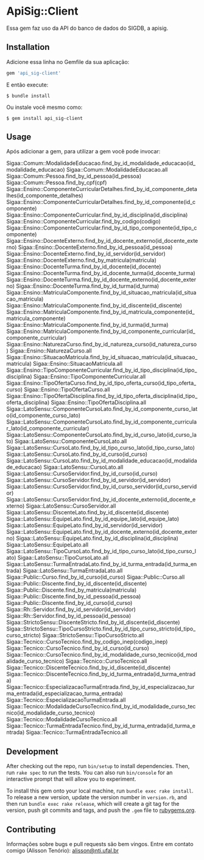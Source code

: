 # ApiSig::Client

Essa gem faz uso da API do banco de dados do SIGDB, a apisig.

## Installation

Adicione essa linha no Gemfile da sua aplicação:

```ruby
gem 'api_sig-client'
```

E então execute:

    $ bundle install

Ou instale você mesmo como:

    $ gem install api_sig-client

## Usage

Após adicionar a gem, para utilizar a gem você pode invocar:

Sigaa::Comum::ModalidadeEducacao.find_by_id_modalidade_educacao(id_modalidade_educacao)
Sigaa::Comum::ModalidadeEducacao.all
Sigaa::Comum::Pessoa.find_by_id_pessoa(id_pessoa)
Sigaa::Comum::Pessoa.find_by_cpf(cpf)
Sigaa::Ensino::ComponenteCurricularDetalhes.find_by_id_componente_detalhes(id_componente_detalhes)
Sigaa::Ensino::ComponenteCurricularDetalhes.find_by_id_componente(id_componente)
Sigaa::Ensino::ComponenteCurricular.find_by_id_disciplina(id_disciplina)
Sigaa::Ensino::ComponenteCurricular.find_by_codigo(codigo)
Sigaa::Ensino::ComponenteCurricular.find_by_id_tipo_componente(id_tipo_componente)
Sigaa::Ensino::DocenteExterno.find_by_id_docente_externo(id_docente_externo)
Sigaa::Ensino::DocenteExterno.find_by_id_pessoa(id_pessoa)
Sigaa::Ensino::DocenteExterno.find_by_id_servidor(id_servidor)
Sigaa::Ensino::DocenteExterno.find_by_matricula(matricula)
Sigaa::Ensino::DocenteTurma.find_by_id_docente(id_docente)
Sigaa::Ensino::DocenteTurma.find_by_id_docente_turma(id_docente_turma)
Sigaa::Ensino::DocenteTurma.find_by_id_docente_externo(id_docente_externo)
Sigaa::Ensino::DocenteTurma.find_by_id_turma(id_turma)
Sigaa::Ensino::MatriculaComponente.find_by_id_situacao_matricula(id_situacao_matricula)
Sigaa::Ensino::MatriculaComponente.find_by_id_discente(id_discente)
Sigaa::Ensino::MatriculaComponente.find_by_id_matricula_componente(id_matricula_componente)
Sigaa::Ensino::MatriculaComponente.find_by_id_turma(id_turma)
Sigaa::Ensino::MatriculaComponente.find_by_id_componente_curricular(id_componente_curricular)
Sigaa::Ensino::NaturezaCurso.find_by_id_natureza_curso(id_natureza_curso)
Sigaa::Ensino::NaturezaCurso.all
Sigaa::Ensino::SituacaoMatricula.find_by_id_situacao_matricula(id_situacao_matricula)
Sigaa::Ensino::SituacaoMatricula.all
Sigaa::Ensino::TipoComponenteCurricular.find_by_id_tipo_disciplina(id_tipo_disciplina)
Sigaa::Ensino::TipoComponenteCurricular.all
Sigaa::Ensino::TipoOfertaCurso.find_by_id_tipo_oferta_curso(id_tipo_oferta_curso)
Sigaa::Ensino::TipoOfertaCurso.all
Sigaa::Ensino::TipoOfertaDisciplina.find_by_id_tipo_oferta_disciplina(id_tipo_oferta_disciplina)
Sigaa::Ensino::TipoOfertaDisciplina.all
Sigaa::LatoSensu::ComponenteCursoLato.find_by_id_componente_curso_lato(id_componente_curso_lato)
Sigaa::LatoSensu::ComponenteCursoLato.find_by_id_componente_curricular_lato(id_componente_curricular)
Sigaa::LatoSensu::ComponenteCursoLato.find_by_id_curso_lato(id_curso_lato)
Sigaa::LatoSensu::ComponenteCursoLato.all
Sigaa::LatoSensu::CursoLato.find_by_id_tipo_curso_lato(id_tipo_curso_lato)
Sigaa::LatoSensu::CursoLato.find_by_id_curso(id_curso)
Sigaa::LatoSensu::CursoLato.find_by_id_modalidade_educacao(id_modalidade_educacao)
Sigaa::LatoSensu::CursoLato.all
Sigaa::LatoSensu::CursoServidor.find_by_id_curso(id_curso)
Sigaa::LatoSensu::CursoServidor.find_by_id_servidor(id_servidor)
Sigaa::LatoSensu::CursoServidor.find_by_id_curso_servidor(id_curso_servidor)
Sigaa::LatoSensu::CursoServidor.find_by_id_docente_externo(id_docente_externo)
Sigaa::LatoSensu::CursoServidor.all
Sigaa::LatoSensu::DiscenteLato.find_by_id_discente(id_discente)
Sigaa::LatoSensu::EquipeLato.find_by_id_equipe_lato(id_equipe_lato)
Sigaa::LatoSensu::EquipeLato.find_by_id_servidor(id_servidor)
Sigaa::LatoSensu::EquipeLato.find_by_id_docente_externo(id_docente_externo)
Sigaa::LatoSensu::EquipeLato.find_by_id_disciplina(id_disciplina)
Sigaa::LatoSensu::EquipeLato.all
Sigaa::LatoSensu::TipoCursoLato.find_by_id_tipo_curso_lato(id_tipo_curso_lato)
Sigaa::LatoSensu::TipoCursoLato.all
Sigaa::LatoSensu::TurmaEntradaLato.find_by_id_turma_entrada(id_turma_entrada)
Sigaa::LatoSensu::TurmaEntradaLato.all
Sigaa::Public::Curso.find_by_id_curso(id_curso)
Sigaa::Public::Curso.all
Sigaa::Public::Discente.find_by_id_discente(id_discente)
Sigaa::Public::Discente.find_by_matricula(matricula)
Sigaa::Public::Discente.find_by_id_pessoa(id_pessoa)
Sigaa::Public::Discente.find_by_id_curso(id_curso)
Sigaa::Rh::Servidor.find_by_id_servidor(id_servidor)
Sigaa::Rh::Servidor.find_by_id_pessoa(id_pessoa)
Sigaa::StrictoSensu::DiscenteStricto.find_by_id_discente(id_discente)
Sigaa::StrictoSensu::TipoCursoStricto.find_by_id_tipo_curso_stricto(id_tipo_curso_stricto)
Sigaa::StrictoSensu::TipoCursoStricto.all
Sigaa::Tecnico::CursoTecnico.find_by_codigo_inep(codigo_inep)
Sigaa::Tecnico::CursoTecnico.find_by_id_curso(id_curso)
Sigaa::Tecnico::CursoTecnico.find_by_id_modalidade_curso_tecnico(id_modalidade_curso_tecnico)
Sigaa::Tecnico::CursoTecnico.all
Sigaa::Tecnico::DiscenteTecnico.find_by_id_discente(id_discente)
Sigaa::Tecnico::DiscenteTecnico.find_by_id_turma_entrada(id_turma_entrada)
Sigaa::Tecnico::EspecializacaoTurmaEntrada.find_by_id_especializacao_turma_entrada(id_especializacao_turma_entrada)
Sigaa::Tecnico::EspecializacaoTurmaEntrada.all
Sigaa::Tecnico::ModalidadeCursoTecnico.find_by_id_modalidade_curso_tecnico(id_modalidade_curso_tecnico)
Sigaa::Tecnico::ModalidadeCursoTecnico.all
Sigaa::Tecnico::TurmaEntradaTecnico.find_by_id_turma_entrada(id_turma_entrada)
Sigaa::Tecnico::TurmaEntradaTecnico.all

## Development

After checking out the repo, run `bin/setup` to install dependencies. Then, run `rake spec` to run the tests. You can also run `bin/console` for an interactive prompt that will allow you to experiment.

To install this gem onto your local machine, run `bundle exec rake install`. To release a new version, update the version number in `version.rb`, and then run `bundle exec rake release`, which will create a git tag for the version, push git commits and tags, and push the `.gem` file to [rubygems.org](https://rubygems.org).

## Contributing

Informações sobre bugs e pull requests são bem vingos. Entre em contato comigo (Alisson Tenório): alisson@nti.ufal.br